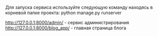 
Для запуска сервиса используйте следующую команду находясь в корневой папке проекта: python manage.py runserver

http://127.0.0.1:8000/admin/     - сервис администрирования
http://127.0.0.1:8000/blog_app/  - главная страница блога

